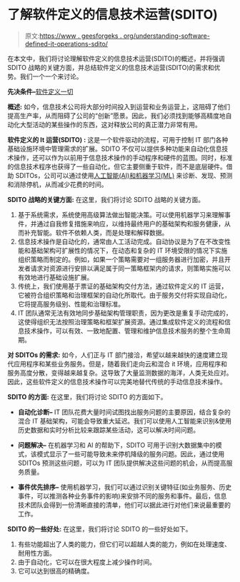 # 了解软件定义的信息技术运营(SDITO)

> 原文:[https://www . geesforgeks . org/understanding-software-defined-it-operations-sdito/](https://www.geeksforgeeks.org/understanding-software-defined-it-operations-sdito/)

在本文中，我们将讨论理解软件定义的信息技术运营(SDITO)的概述，并将强调 SDITO 战略的关键方面，并总结软件定义的信息技术运营(SDITO)的需求和优势。我们一个一个来讨论。

**先决条件–**[软件定义一切](https://www.geeksforgeeks.org/umbrella-of-software-defined-everything-sdx-sde/)

**概述:**
如今，信息技术公司将大部分时间投入到运营和业务运营上，这阻碍了他们提高生产率，从而阻碍了公司的“创新”愿景。因此，我们必须找到能够高精度地自动化大型活动的某些操作的东西，这对释放公司的真正潜力非常有用。

**软件定义的 It 运营(SDITO) :**
这是一个软件驱动的流程，可用于控制 IT 部门各种基础设施环境中管理需求的扩展。SDITO 不仅可以提供多种功能来自动化信息技术操作，还可以作为以前用于信息技术操作的手动程序和硬件的蓝图。同时，标准的信息技术程序也获得了一些自动化，但它主要侧重于软件，而不是底层硬件。借助 SDITOs，公司可以通过使用[人工智能(AI)和机器学习(ML)](https://www.geeksforgeeks.org/machine-learning-versus-artificial-intelligence/) 来诊断、发现、预测和消除停机，从而减少花费的时间。

**SDITO 战略的关键方面:**
在这里，我们将讨论 SDITO 战略的关键方面。

1.  基于系统需求，系统使用高级算法做出智能决策。可以使用机器学习来理解事件，并通过自我修复措施来响应，以维持最终用户的基础架构和服务健康，从而补充智能。软件不依赖人类，而是处理和解释数据。
2.  信息技术操作是自动化的，通常由人工活动完成。自动协议是为了在不改变性能和基础架构可扩展性的情况下，在动态和复杂的 IT 环境受限的情况下实施组织策略而制定的。例如，如果一个策略需要对一组服务器进行加密，并且开发者请求对资源进行安排以满足属于同一策略框架内的请求，则策略实施可以有效地进行基础设施扩展。
3.  传统上，我们使用基于票证的基础架构交付方法，通过软件定义的 IT 运营，它被符合组织策略和治理框架的自动化所取代。由于服务交付将实现自动化，它将提高服务级别、性能和治理标准。
4.  IT 团队通常无法有效地同步基础架构管理职责，因为更改是重复手动完成的，这使得组织无法按照治理策略和框架扩展资源。通过集成软件定义的流程和信息技术操作，可以有效、一致地配置、管理和维护信息技术服务的整个生命周期。

**对 SDITOs 的需求:**
如今，人们正与 IT 部门接洽，希望以越来越快的速度建立现代应用程序和某些业务服务。但是，随着我们走向云和混合 it 环境，应用程序和服务高度分散，变得越来越复杂。这导致了大量监测数据的海洋，人类无处应对。因此，这些软件定义的信息技术操作可以完美地替代传统的手动信息技术操作。

**SDITO 的方面:**
在这里，我们将讨论 SDITO 的方面如下。

*   **自动化诊断–**
    IT 团队花费大量时间试图找出服务问题的主要原因，结合复杂的混合 IT 基础架构，可能会导致重大延迟。我们可以使用人工智能来识别&使用历史数据和实时分析比较来跟踪某些活动，这可以解决时间问题。

*   **问题解决–**
    在机器学习和 AI 的帮助下，SDITO 可用于识别大数据集中的模式，该模式显示了一些可能导致未来停机降级的服务问题。因此，通过使用 SDITOs 预测这些问题，可以为 IT 团队提供解决这些问题的机会，从而提高服务质量。

*   **事件优先排序–**
    使用机器学习，我们可以通过识别关键特征(如业务服务、历史事件，可以推测各种业务事件的影响)来安排不同的服务和事件。最后，信息技术团队会得到一份清晰直接的清单，他们可以据此进行对他们来说最重要的工作。

**SDITO 的一些好处:**
在这里，我们将讨论 SDITO 的一些好处如下。

1.  有些功能超出了人类的能力，但它们可以超越人类的能力，例如在处理速度、耐用性方面。
2.  由于自动化，它可以在很大程度上减少操作时间。
3.  它可以达到很高的精确度。
